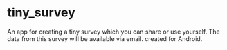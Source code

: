 # tiny_survey
An app for creating a tiny survey which you can share or use yourself. The data from this survey will be available via email. created for Android. 

